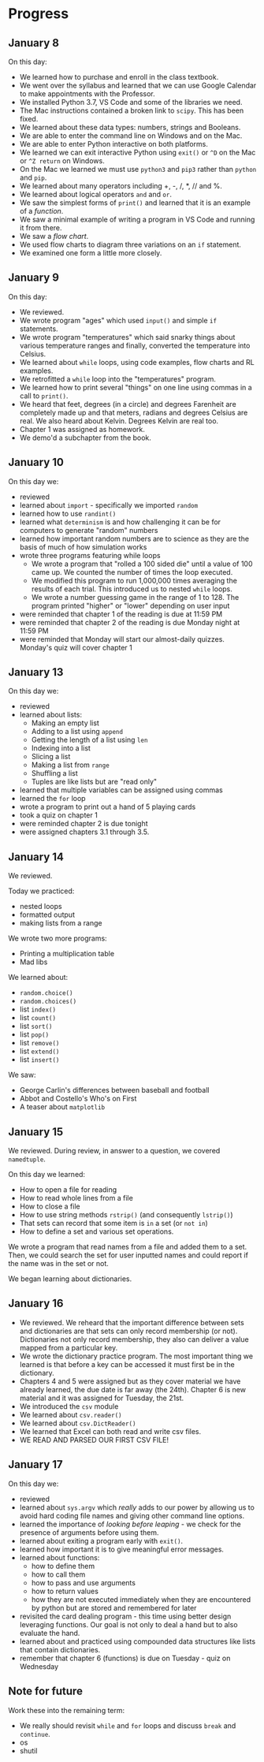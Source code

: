 # Progress

## January 8

On this day:
* We learned how to purchase and enroll in the class textbook.
* We went over the syllabus and learned that we can use Google Calendar to make appointments with the Professor.
* We installed Python 3.7, VS Code and some of the libraries we need.
* The Mac instructions contained a broken link to `scipy`. This has been fixed.
* We learned about these data types: numbers, strings and Booleans.
* We are able to enter the command line on Windows and on the Mac.
* We are able to enter Python interactive on both platforms.
* We learned we can exit interactive Python using `exit()` or `^D` on the Mac or `^Z return` on Windows.
* On the Mac we learned we must use `python3` and `pip3` rather than `python` and `pip`.
* We learned about many operators including +, -, /, *, // and %.
* We learned about logical operators `and` and `or`.
* We saw the simplest forms of `print()` and learned that it is an example of a *function*.
* We saw a minimal example of writing a program in VS Code and running it from there.
* We saw a *flow chart*.
* We used flow charts to diagram three variations on an `if` statement.
* We examined one form a little more closely.

## January 9

On this day:
* We reviewed. 
* We wrote program "ages" which used `input()` and simple `if` statements.
* We wrote program "temperatures" which said snarky things about various temperature ranges and finally, converted the temperature into Celsius.
* We learned about `while` loops, using code examples, flow charts and RL examples.
* We retrofitted a `while` loop into the "temperatures" program.
* We learned how to print several "things" on one line using commas in a call to `print()`.
* We heard that feet, degrees (in a circle) and degrees Farenheit are completely made up and that meters, radians and degrees Celsius are real. We also heard about Kelvin. Degrees Kelvin are real too.
* Chapter 1 was assigned as homework.
* We demo'd a subchapter from the book.

## January 10

On this day we:

* reviewed
* learned about `import` - specifically we imported `random`
* learned how to use `randint()`
* learned what `determinism` is and how challenging it can be for computers to generate "random" numbers
* learned how important random numbers are to science as they are the basis of much of how simulation works
* wrote three programs featuring while loops
    * We wrote a program that "rolled a 100 sided die" until a value of 100 came up. We counted the number of times the loop executed.
	* We modified this program to run 1,000,000 times averaging the results of each trial. This introduced us to nested `while` loops.
	* We wrote a number guessing game in the range of 1 to 128. The program printed "higher" or "lower" depending on user input
* were reminded that chapter 1 of the reading is due at 11:59 PM
* were reminded that chapter 2 of the reading is due Monday night at 11:59 PM
* were reminded that Monday will start our almost-daily quizzes. Monday's quiz will cover chapter 1

## January 13

On this day we:

* reviewed
* learned about lists:
    * Making an empty list
    * Adding to a list using `append`
    * Getting the length of a list using `len`
    * Indexing into a list
    * Slicing a list
    * Making a list from `range`
    * Shuffling a list
    * Tuples are like lists but are "read only"
* learned that multiple variables can be assigned using commas
* learned the `for` loop
* wrote a program to print out a hand of 5 playing cards
* took a quiz on chapter 1
* were reminded chapter 2 is due tonight
* were assigned chapters 3.1 through 3.5.

## January 14

We reviewed. 

Today we practiced:

* nested loops
* formatted output
* making lists from a range

We wrote two more programs:

* Printing a multiplication table
* Mad libs

We learned about:

* `random.choice()`
* `random.choices()`
* list `index()`
* list `count()`
* list `sort()`
* list `pop()`
* list `remove()`
* list `extend()`
* list `insert()`

We saw:

* George Carlin's differences between baseball and football
* Abbot and Costello's Who's on First
* A teaser about `matplotlib`

## January 15

We reviewed. During review, in answer to a question, we covered `namedtuple`.

On this day we learned:

* How to open a file for reading
* How to read whole lines from a file
* How to close a file
* How to use string methods `rstrip()` (and consequently `lstrip()`)
* That sets can record that some item is `in` a set (or `not in`)
* How to define a set and various set operations.

We wrote a program that read names from a file and added them to a set. Then, we could search the set for user inputted names and could report if the name was in the set or not.

We began learning about dictionaries.

## January 16

* We reviewed. We reheard that the important difference between sets and dictionaries are that sets can only record membership (or not). Dictionaries not only record membership, they also can deliver a value mapped from a particular key. 
* We wrote the dictionary practice program. The most important thing we learned is that before a key can be accessed it must first be in the dictionary.
* Chapters 4 and 5 were assigned but as they cover material we have already learned, the due date is far away (the 24th). Chapter 6 is new material and it was assigned for Tuesday, the 21st.
* We introduced the `csv` module
* We learned about `csv.reader()`
* We learned about `csv.DictReader()`
* We learned that Excel can both read and write csv files.
* WE READ AND PARSED OUR FIRST CSV FILE!

## January 17

On this day we:

* reviewed
* learned about `sys.argv` which *really* adds to our power by allowing us to avoid hard coding file names and giving other command line options.
* learned the importance of *looking before leaping* - we check for the presence of arguments before using them.
* learned about exiting a program early with `exit()`.
* learned how important it is to give meaningful error messages.
* learned about functions:
  * how to define them
  * how to call them
  * how to pass and use arguments
  * how to return values
  * how they are not executed immediately when they are encountered by python but are stored and remembered for later
* revisited the card dealing program - this time using better design leveraging functions. Our goal is not only to deal a hand but to also evaluate the hand.
* learned about and practiced using compounded data structures like lists that contain dictionaries.
* remember that chapter 6 (functions) is due on Tuesday - quiz on Wednesday

## Note for future

Work these into the remaining term:

* We really should revisit `while` and `for` loops and discuss `break` and `continue`.
* os
* shutil
